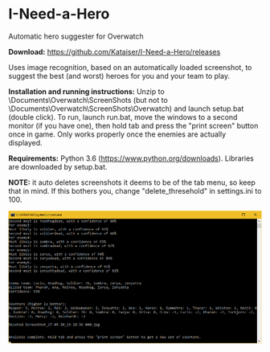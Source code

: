 # I-Need-a-Hero
Automatic hero suggester for Overwatch

**Download:** https://github.com/Kataiser/I-Need-a-Hero/releases

Uses image recognition, based on an automatically loaded screenshot, to suggest the best (and worst) heroes for you and your team to play.

**Installation and running instructions:**
Unzip to \Documents\Overwatch\ScreenShots (but not to \Documents\Overwatch\ScreenShots\Overwatch) and launch setup.bat (double click). To run, launch run.bat, move the windows to a second monitor (if you have one), then hold tab and press the "print screen" button once in game. Only works properly once the enemies are actually displayed.

**Requirements:** Python 3.6 (https://www.python.org/downloads). Libraries are downloaded by setup.bat.

**NOTE:** it auto deletes screenshots it deems to be of the tab menu, so keep that in mind. If this bothers you, change "delete_thresehold" in settings.ini to 100. 

![Example screenshot](screenshot.png)
